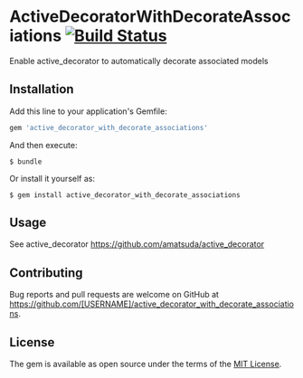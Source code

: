 # ActiveDecoratorWithDecorateAssociations [![Build Status](https://travis-ci.org/itkrt2y/active_decorator_with_decorate_associations.svg?branch=master)](https://travis-ci.org/itkrt2y/active_decorator_with_decorate_associations)

Enable active_decorator to automatically decorate associated models

## Installation

Add this line to your application's Gemfile:

```ruby
gem 'active_decorator_with_decorate_associations'
```

And then execute:

    $ bundle

Or install it yourself as:

    $ gem install active_decorator_with_decorate_associations

## Usage

See active_decorator
https://github.com/amatsuda/active_decorator

## Contributing

Bug reports and pull requests are welcome on GitHub at https://github.com/[USERNAME]/active_decorator_with_decorate_associations.

## License

The gem is available as open source under the terms of the [MIT License](http://opensource.org/licenses/MIT).
